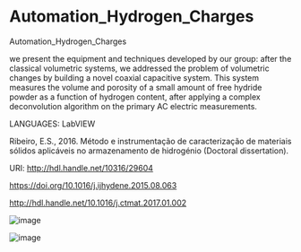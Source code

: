 # Automation_Hydrogen_Charges
Automation_Hydrogen_Charges

we present the equipment and techniques developed by our group: after the classical volumetric systems, we addressed the problem of volumetric changes by building a novel coaxial capacitive system. This system measures the volume and porosity of a small amount of free hydride powder as a function of hydrogen content, after applying a complex deconvolution algorithm on the primary AC electric measurements. 

LANGUAGES: LabVIEW

Ribeiro, E.S., 2016. Método e instrumentação de caracterização de materiais sólidos aplicáveis no armazenamento de hidrogénio (Doctoral dissertation).

URI: http://hdl.handle.net/10316/29604

https://doi.org/10.1016/j.ijhydene.2015.08.063

http://hdl.handle.net/10.1016/j.ctmat.2017.01.002


![image](https://user-images.githubusercontent.com/21969268/193866695-72a3c873-0c65-44db-a42b-4e1fbd910cbd.png)

![image](https://user-images.githubusercontent.com/21969268/193865729-d4e63638-53b2-48f8-bd96-d932c999f676.png)
